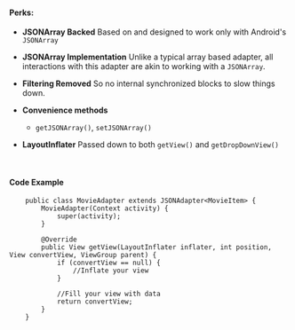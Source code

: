 #### Perks:

- **JSONArray Backed** Based on and designed to work only with Android's `JSONArray`
- **JSONArray Implementation** Unlike a typical array based adapter, all interactions with this adapter are akin to working with a `JSONArray`.
- **Filtering Removed** So no internal synchronized blocks to slow things down.
- **Convenience methods**
  - `getJSONArray()`, `setJSONArray()`
- **LayoutInflater** Passed down to both `getView()` and `getDropDownView()`

    <br/>

#### Code Example

        public class MovieAdapter extends JSONAdapter<MovieItem> {
            MovieAdapter(Context activity) {
                super(activity);
            }

            @Override
            public View getView(LayoutInflater inflater, int position, View convertView, ViewGroup parent) {
                if (convertView == null) {
                    //Inflate your view
                }

                //Fill your view with data
                return convertView;
            }
        }
